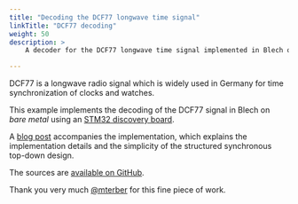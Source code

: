 ```yaml
---
title: "Decoding the DCF77 longwave time signal"
linkTitle: "DCF77 decoding"
weight: 50
description: >
    A decoder for the DCF77 longwave time signal implemented in Blech on bare metal

---
```


DCF77 is a longwave radio signal which is widely used in Germany for time synchronization of clocks and watches.

This example implements the decoding of the DCF77 signal in Blech on *bare metal* using an [STM32 discovery board](https://www.st.com/en/evaluation-tools/stm32f4discovery.html).

A [blog post](../../../blog/2020/06/15/decoding-the-dcf77-signal-with-blech/) accompanies the implementation, which explains the implementation details and the simplicity of the structured synchronous top-down design.

The sources are [available on GitHub](https://github.com/mterber/blech-dcf77). 

Thank you very much [@mterber](https://github.com/mterber) for this fine piece of work.

